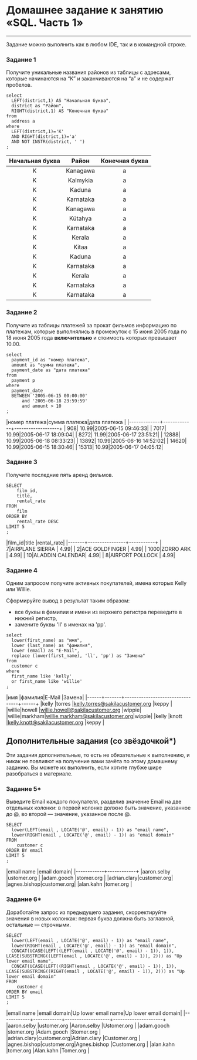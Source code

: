 # Домашнее задание к занятию «SQL. Часть 1»
<!--
### Инструкция по выполнению домашнего задания

1. Сделайте fork [репозитория c шаблоном решения](https://github.com/netology-code/sys-pattern-homework) к себе в Github и переименуйте его по названию или номеру занятия, например, https://github.com/имя-вашего-репозитория/gitlab-hw или https://github.com/имя-вашего-репозитория/8-03-hw).
2. Выполните клонирование этого репозитория к себе на ПК с помощью команды `git clone`.
3. Выполните домашнее задание и заполните у себя локально этот файл README.md:
   - впишите вверху название занятия и ваши фамилию и имя;
   - в каждом задании добавьте решение в требуемом виде: текст/код/скриншоты/ссылка;
   - для корректного добавления скриншотов воспользуйтесь инструкцией [«Как вставить скриншот в шаблон с решением»](https://github.com/netology-code/sys-pattern-homework/blob/main/screen-instruction.md);
   - при оформлении используйте возможности языка разметки md. Коротко об этом можно посмотреть в [инструкции по MarkDown](https://github.com/netology-code/sys-pattern-homework/blob/main/md-instruction.md).
4. После завершения работы над домашним заданием сделайте коммит (`git commit -m "comment"`) и отправьте его на Github (`git push origin`).
5. Для проверки домашнего задания преподавателем в личном кабинете прикрепите и отправьте ссылку на решение в виде md-файла в вашем Github.
6. Любые вопросы задавайте в чате учебной группы и/или в разделе «Вопросы по заданию» в личном кабинете.

Желаем успехов в выполнении домашнего задания.
-->
---

Задание можно выполнить как в любом IDE, так и в командной строке.

### Задание 1

Получите уникальные названия районов из таблицы с адресами, которые начинаются на “K” и заканчиваются на “a” и не содержат пробелов.


```
select 
  LEFT(district,1) AS "Начальная буква", 
  district as "Район", 
  RIGHT(district,1) AS "Конечная буква"
from 
  address a
where 
  LEFT(district,1)='K' 
  AND RIGHT(district,1)='a' 
  AND NOT INSTR(district, ' ')
;
```

|Начальная буква|Район    |Конечная буква|
|:---:|:---:|:---:|
|K              |Kanagawa |a             |
|K              |Kalmykia |a             |
|K              |Kaduna   |a             |
|K              |Karnataka|a             |
|K              |Kanagawa |a             |
|K              |Kütahya  |a             |
|K              |Karnataka|a             |
|K              |Kerala   |a             |
|K              |Kitaa    |a             |
|K              |Kaduna   |a             |
|K              |Karnataka|a             |
|K              |Kerala   |a             |
|K              |Karnataka|a             |
|K              |Karnataka|a             |


### Задание 2

Получите из таблицы платежей за прокат фильмов информацию по платежам, которые выполнялись в промежуток с 15 июня 2005 года по 18 июня 2005 года **включительно** и стоимость которых превышает 10.00.

```
select 
  payment_id as "номер платежа",
  amount as "сумма платежа", 
  payment_date as "дата платежа"
from 
  payment p 
where 
  payment_date 
  BETWEEN '2005-06-15 00:00:00' 
      and '2005-06-18 23:59:59' 
      and amount > 10
;
```

|номер платежа|сумма платежа|дата платежа       |
|-------------+-------------+-------------------+
|          908|        10.99|2005-06-15 09:46:33|
|         7017|        10.99|2005-06-17 18:09:04|
|         8272|        11.99|2005-06-17 23:51:21|
|        12888|        10.99|2005-06-18 08:33:23|
|        13892|        10.99|2005-06-16 14:52:02|
|        14620|        10.99|2005-06-15 18:30:46|
|        15313|        10.99|2005-06-17 04:05:12|


### Задание 3

Получите последние пять аренд фильмов.

```
SELECT
	film_id,
	title,
	rental_rate
FROM
	film
ORDER BY
	rental_rate DESC
LIMIT 5
;
```


|film_id|title           |rental_rate|
|-------+----------------+-----------+
|      7|AIRPLANE SIERRA |       4.99|
|      2|ACE GOLDFINGER  |       4.99|
|   1000|ZORRO ARK       |       4.99|
|     10|ALADDIN CALENDAR|       4.99|
|      8|AIRPORT POLLOCK |       4.99|


### Задание 4

Одним запросом получите активных покупателей, имена которых Kelly или Willie. 

Сформируйте вывод в результат таким образом:
- все буквы в фамилии и имени из верхнего регистра переведите в нижний регистр,
- замените буквы 'll' в именах на 'pp'.

```
select 
  lower(first_name) as "имя",
  lower (last_name) as "фамилия",
  lower (email) as "E-Mail",
  replace (lower(first_name), 'll', 'pp') as "Замена"
from 
  customer c 
where 
  first_name like 'kelly' 
  or first_name like 'willie'
;
```

|имя   |фамилия|E-Mail                           |Замена|
|------+-------+---------------------------------+------+
|kelly |torres |kelly.torres@sakilacustomer.org  |keppy |
|willie|howell |willie.howell@sakilacustomer.org |wippie|
|willie|markham|willie.markham@sakilacustomer.org|wippie|
|kelly |knott  |kelly.knott@sakilacustomer.org   |keppy |


## Дополнительные задания (со звёздочкой*)
Эти задания дополнительные, то есть не обязательные к выполнению, и никак не повлияют на получение вами зачёта по этому домашнему заданию. Вы можете их выполнить, если хотите глубже шире разобраться в материале.

### Задание 5*

Выведите Email каждого покупателя, разделив значение Email на две отдельных колонки: в первой колонке должно быть значение, указанное до @, во второй — значение, указанное после @.


```
SELECT 
  lower(LEFT(email , LOCATE('@', email) - 1)) as "email name",
  lower(RIGHT(email , LOCATE('@', email) - 1)) as "email domain"
FROM 
    customer c
ORDER BY email  
LIMIT 5
;
```

|email name  |email domain|
|------------+------------+
|aaron.selby |ustomer.org |
|adam.gooch  |stomer.org  |
|adrian.clary|customer.org|
|agnes.bishop|customer.org|
|alan.kahn   |tomer.org   |


### Задание 6*

Доработайте запрос из предыдущего задания, скорректируйте значения в новых колонках: первая буква должна быть заглавной, остальные — строчными.


```
SELECT 
  lower(LEFT(email , LOCATE('@', email) - 1)) as "email name",
  lower(RIGHT(email , LOCATE('@', email) - 1)) as "email domain",
  CONCAT(UCASE(LEFT((LEFT(email , LOCATE('@', email) - 1)), 1)), LCASE(SUBSTRING((LEFT(email , LOCATE('@', email) - 1)), 2))) as "Up lower email name",
  CONCAT(UCASE(LEFT((RIGHT(email , LOCATE('@', email) - 1)), 1)), LCASE(SUBSTRING((RIGHT(email , LOCATE('@', email) - 1)), 2))) as "Up lower email domain"
FROM 
    customer c
ORDER BY email  
LIMIT 5
;
```


|email name  |email domain|Up lower email name|Up lower email domain|
|------------+------------+-------------------+---------------------+
|aaron.selby |ustomer.org |Aaron.selby        |Ustomer.org          |
|adam.gooch  |stomer.org  |Adam.gooch         |Stomer.org           |
|adrian.clary|customer.org|Adrian.clary       |Customer.org         |
|agnes.bishop|customer.org|Agnes.bishop       |Customer.org         |
|alan.kahn   |tomer.org   |Alan.kahn          |Tomer.org            |

